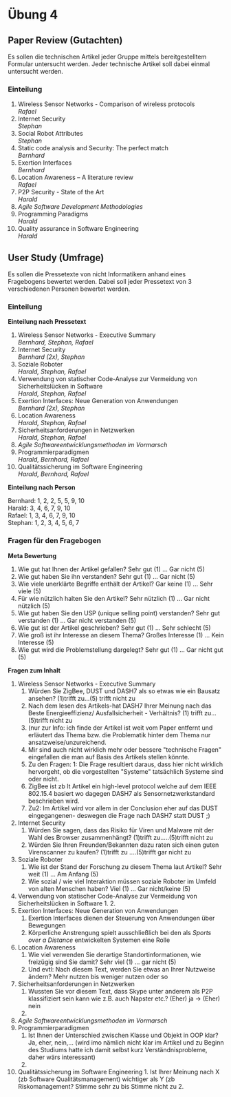 # Übung 4 #

## Paper Review (Gutachten) ##

Es sollen die technischen Artikel jeder Gruppe mittels bereitgestelltem
Formular untersucht werden. Jeder technische Artikel soll dabei einmal
untersucht werden.

### Einteilung ###

   1. Wireless Sensor Networks - Comparison of wireless protocols  
      _Rafael_
   2. Internet Security  
      _Stephan_
   3. Social Robot Attributes  
      _Stephan_
   4. Static code analysis and Security: The perfect match  
      _Bernhard_
   5. Exertion Interfaces  
      _Bernhard_
   6. Location Awareness – A literature review  
      _Rafael_
   7. P2P Security - State of the Art  
      _Harald_
   8. _Agile Software Development Methodologies_
   9. Programming Paradigms  
      _Harald_
   10. Quality assurance in Software Engineering  
      _Harald_


## User Study (Umfrage) ##

Es sollen die Pressetexte von nicht Informatikern anhand eines Fragebogens
bewertet werden. Dabei soll jeder Pressetext von 3 verschiedenen Personen
bewertet werden.

### Einteilung ###

**Einteilung nach Pressetext**

   1. Wireless Sensor Networks - Executive Summary  
      _Bernhard, Stephan, Rafael_
   2. Internet Security  
      _Bernhard (2x), Stephan_
   3. Soziale Roboter  
      _Harald, Stephan, Rafael_
   4. Verwendung von statischer Code-Analyse zur Vermeidung von Sicherheitslücken in Software  
      _Harald, Stephan, Rafael_
   5. Exertion Interfaces: Neue Generation von Anwendungen  
      _Bernhard (2x), Stephan_
   6. Location Awareness  
      _Harald, Stephan, Rafael_
   7. Sicherheitsanforderungen in Netzwerken  
      _Harald, Stephan, Rafael_
   8. _Agile Softwareentwicklungsmethoden im Vormarsch_
   9. Programmierparadigmen  
      _Harald, Bernhard, Rafael_
   10. Qualitätssicherung im Software Engineering  
      _Harald, Bernhard, Rafael_

**Einteilung nach Person**

Bernhard: 1, 2, 2, 5, 5, 9, 10  
Harald: 3, 4, 6, 7, 9, 10  
Rafael: 1, 3, 4, 6, 7, 9, 10  
Stephan: 1, 2, 3, 4, 5, 6, 7

### Fragen für den Fragebogen ###

**Meta Bewertung**

   1. Wie gut hat Ihnen der Artikel gefallen? Sehr gut (1) ... Gar nicht (5)
   2. Wie gut haben Sie ihn verstanden? Sehr gut (1) ... Gar nicht (5)
   3. Wie viele unerklärte Begriffe enthält der Artikel? Gar keine (1) ... Sehr viele (5)
   4. Für wie nützlich halten Sie den Artikel? Sehr nützlich (1) ... Gar nicht nützlich (5)
   5. Wie gut haben Sie den USP (unique selling point) verstanden? Sehr gut verstanden (1) ... Gar nicht verstanden (5)
   6. Wie gut ist der Artikel geschrieben? Sehr gut (1) ... Sehr schlecht (5)
   7. Wie groß ist ihr Interesse an diesem Thema? Großes Interesse (1) ... Kein Interesse (5)
   8. Wie gut wird die Problemstellung dargelegt? Sehr gut (1) ... Gar nicht gut (5)

**Fragen zum Inhalt**

   1. Wireless Sensor Networks - Executive Summary
      1. Würden Sie ZigBee, DUST und DASH7 als so etwas wie ein Bausatz ansehen? (1)trifft zu...(5) trifft nicht zu
      2. Nach dem lesen des Artikels-hat DASH7 Ihrer Meinung nach das Beste Energieeffizienz/ Ausfallsicherheit - Verhältnis? (1) trifft zu...(5)trifft nicht zu
      3. (nur zur Info: ich finde der Artikel ist weit vom Paper entfernt und erläutert das Thema bzw. die Problematik hinter dem Thema nur ansatzweise/unzureichend.
      4. Mir sind auch nicht wirklich mehr oder bessere "technische Fragen" eingefallen die man auf Basis des Artikels stellen könnte.
      5. Zu den Fragen: 1: Die Frage resultiert daraus, dass hier nicht wirklich hervorgeht, ob die vorgestellten "Systeme" tatsächlich Systeme sind oder nicht.
      6. ZigBee ist zb lt Artikel ein high-level protocol welche auf dem IEEE 802.15.4 basiert wo dagegen DASH7 als Sensornetzwerkstandard beschrieben wird.
      7. Zu2: Im Artikel wird vor allem in der Conclusion eher auf das DUST eingegangenen- deswegen die Frage nach DASH7 statt DUST ;)
   2. Internet Security
      1. Würden Sie sagen, dass das Risiko für Viren und Malware mit der Wahl des Browser zusammenhängt? (1)trifft zu.....(5)trifft nicht zu
      2. Würden Sie Ihren Freunden/Bekannten dazu raten sich einen guten Virenscanner zu kaufen? (1)trifft zu ....(5)trifft gar nicht zu
   3. Soziale Roboter
      1. Wie ist der Stand der Forschung zu diesem Thema laut Artikel? Sehr weit (1) ... Am Anfang (5)
      2. Wie sozial / wie viel Interaktion müssen soziale Roboter im Umfeld von alten Menschen haben? Viel (1) ... Gar nicht/keine (5)
   4. Verwendung von statischer Code-Analyse zur Vermeidung von Sicherheitslücken in Software
      1. 
      2. 
   5. Exertion Interfaces: Neue Generation von Anwendungen
      1. Exertion Interfaces dienen der Steuerung von Anwendungen über Bewegungen 
      2. Körperliche Anstrengung spielt ausschließlich bei den als <em>Sports over a Distance</em> entwickelten Systemen eine Rolle
   6. Location Awareness
      1. Wie viel verwenden Sie derartige Standortinformationen, wie freizügig sind Sie damit? Sehr viel (1) ... gar nicht (5)
      2. Und evtl: Nach diesem Text, werden Sie etwas an Ihrer Nutzweise ändern? Mehr nutzen bis weniger nutzen oder so
   7. Sicherheitsanforderungen in Netzwerken
      1. Wussten Sie vor diesem Text, dass Skype unter anderem als P2P klassifiziert sein kann wie z.B. auch Napster etc.? (Eher) ja -> (Eher) nein
      2. 
   8. _Agile Softwareentwicklungsmethoden im Vormarsch_
   9. Programmierparadigmen
      1. Ist Ihnen der Unterschied zwischen Klasse und Objekt in OOP klar? Ja, eher, nein,... (wird imo nämlich nicht klar im Artikel und zu Beginn des Studiums hatte ich damit selbst kurz Verständnisprobleme, daher wärs interessant)
      2. 
   10. Qualitätssicherung im Software Engineering
      1. Ist Ihrer Meinung nach X (zb Software Qualitätsmanagement) wichtiger als Y (zb Riskomanagement? Stimme sehr zu bis Stimme nicht zu
      2. 
